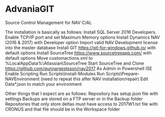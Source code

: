 # AdvaniaGIT
Source Control Management for NAV C/AL


The installation is basically as follows:
                Install SQL Server 2016 Developers.  Enable TCP/IP port and set Maximum Memory options
                Install Dynamics NAV (2016 & 2017) with Developer option 
                Import valid NAV Development license into the master database
                Install GIT https://git-for-windows.github.io/ with default options
                Install SourceTree https://www.sourcetreeapp.com/ with default options
                Move customactions.xml to %LocalAppData%\Atlassian\SourceTree
                Start SourceTree and Clone https://github.com/gunnargestsson/nav2017
                As Admin in Powershell ISE
                               Enable Scripting
                               Run Scripts\Install-Modules
                               Run Scripts\Prepare-NAVEnvironment (need to repeat this after NAV installation/repair)
                               Edit Data\*.json to match your environment


Other things that I expect are as follows:
                Repository has setup.json file with settings
                Backups are stored on a FTP server or in the Backup folder
                Repositories that only store deltas must have access to 2017W1.txt file with CRONUS and that file should be in the Workspace folder
                

